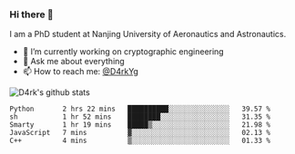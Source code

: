 ### Hi there 👋

I am a PhD student at Nanjing University of Aeronautics and Astronautics.

- 🔭 I’m currently working on cryptographic engineering
- 💬 Ask me about everything
- 📫 How to reach me: [@D4rkYg](https://twitter.com/D4rkYg)

![D4rk's github stats](https://github-readme-stats.vercel.app/api?username=dd4rk&show_icons=true&title_color=fff&icon_color=79ff97&text_color=9f9f9f&bg_color=151515)

<!--START_SECTION:waka-->
```text
Python       2 hrs 22 mins   ██████████░░░░░░░░░░░░░░░   39.57 % 
sh           1 hr 52 mins    ████████░░░░░░░░░░░░░░░░░   31.35 % 
Smarty       1 hr 19 mins    █████▒░░░░░░░░░░░░░░░░░░░   21.98 % 
JavaScript   7 mins          ▓░░░░░░░░░░░░░░░░░░░░░░░░   02.13 % 
C++          4 mins          ▒░░░░░░░░░░░░░░░░░░░░░░░░   01.33 % 
```
<!--END_SECTION:waka-->
